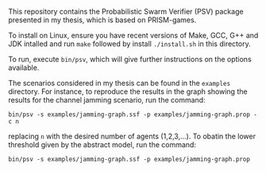 This repository contains the Probabilistic Swarm Verifier (PSV) package presented in my thesis, which is based on PRISM-games.

To install on Linux, ensure you have recent versions of Make, GCC, G++ and JDK intalled and run `make` followed by install `./install.sh` in this directory.
   
To run, execute `bin/psv`, which will give further instructions on the options available.

The scenarios considered in my thesis can be found in the `examples` directory. For instance, to reproduce the results in the graph showing the results for the channel jamming scenario, run the command:

    bin/psv -s examples/jamming-graph.ssf -p examples/jamming-graph.prop -c n

replacing `n` with the desired number of agents (1,2,3,...). To obatin the lower threshold given by the abstract model, run the command:

    bin/psv -s examples/jamming-graph.ssf -p examples/jamming-graph.prop